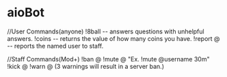 # aioBot

//User Commands(anyone)
!8ball <question> -- answers questions with unhelpful answers.
!coins -- returns the value of how many coins you have.
!report @<username> <reason> -- reports the named user to staff.

//Staff Commands(Mod+)
!ban @<username> <reason>
!mute @<username> <time> "Ex. !mute @username 30m"
!kick @<username> <reason>
!warn @<username> <reason> (3 warnings will result in a server ban.)

